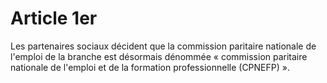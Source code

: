 # Article 1er

  
Les partenaires sociaux décident que la commission paritaire nationale de l'emploi de la branche est désormais dénommée « commission paritaire nationale de l'emploi et de la formation professionnelle (CPNEFP) ».

